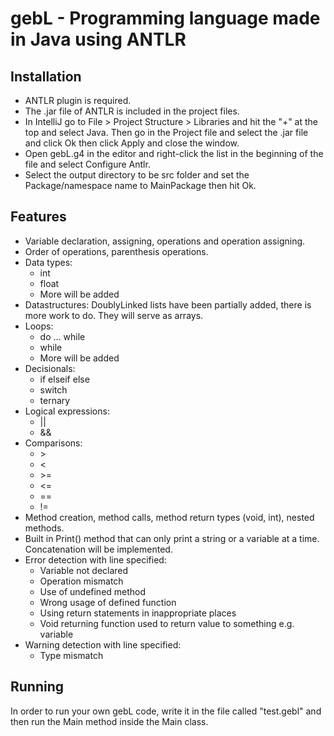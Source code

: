 # gebL - Programming language made in Java using ANTLR

## Installation
- ANTLR plugin is required.
- The .jar file of ANTLR is included in the project files.
- In IntelliJ go to File > Project Structure > Libraries and hit the "+" at the top and select Java. Then go in the Project file and select the .jar file and click Ok then click Apply and close the window.
- Open gebL.g4 in the editor and right-click the list in the beginning of the file and select Configure Antlr.
- Select the output directory to be src folder and set the Package/namespace name to MainPackage then hit Ok.

## Features
- Variable declaration, assigning, operations and operation assigning.
- Order of operations, parenthesis operations.
- Data types: 
  - int
  - float
  - More will be added
- Datastructures: DoublyLinked lists have been partially added, there is more work to do. They will serve as arrays.
- Loops: 
  - do ... while
  - while
  - More will be added
- Decisionals: 
  - if elseif else
  - switch
  - ternary
- Logical expressions: 
  - ||
  - &&
- Comparisons: 
  - \>
  - <
  - \>=
  - <=
  - ==
  - !=
- Method creation, method calls, method return types (void, int), nested methods.
- Built in Print() method that can only print a string or a variable at a time. Concatenation will be implemented.
- Error detection with line specified: 
  - Variable not declared
  - Operation mismatch
  - Use of undefined method
  - Wrong usage of defined function
  - Using return statements in inappropriate places
  - Void returning function used to return value to something e.g. variable
- Warning detection with line specified:
  - Type mismatch

## Running
In order to run your own gebL code, write it in the file called "test.gebl" and then run the Main method inside the Main class.